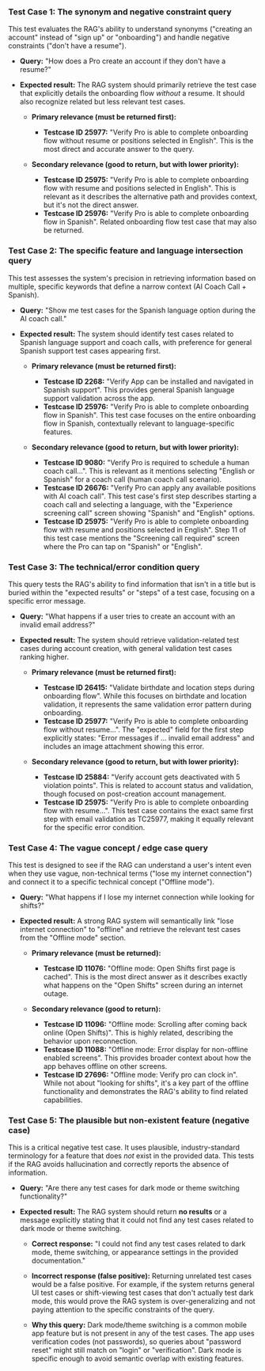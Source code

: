 ### Test Case 1: The synonym and negative constraint query

This test evaluates the RAG's ability to understand synonyms ("creating an account" instead of "sign up" or "onboarding") and handle negative constraints ("don't have a resume").

-   **Query:**
    "How does a Pro create an account if they don't have a resume?"

-   **Expected result:**
    The RAG system should primarily retrieve the test case that explicitly details the onboarding flow *without* a resume. It should also recognize related but less relevant test cases.

    -   **Primary relevance (must be returned first):**
        -   **Testcase ID 25977:** "Verify Pro is able to complete onboarding flow without resume or positions selected in English". This is the most direct and accurate answer to the query.

    -   **Secondary relevance (good to return, but with lower priority):**
        -   **Testcase ID 25975:** "Verify Pro is able to complete onboarding flow with resume and positions selected in English". This is relevant as it describes the alternative path and provides context, but it's not the direct answer.
        -   **Testcase ID 25976:** "Verify Pro is able to complete onboarding flow in Spanish". Related onboarding flow test case that may also be returned.

### Test Case 2: The specific feature and language intersection query

This test assesses the system's precision in retrieving information based on multiple, specific keywords that define a narrow context (AI Coach Call + Spanish).

-   **Query:**
    "Show me test cases for the Spanish language option during the AI coach call."

-   **Expected result:**
    The system should identify test cases related to Spanish language support and coach calls, with preference for general Spanish support test cases appearing first.

    -   **Primary relevance (must be returned first):**
        -   **Testcase ID 2268:** "Verify App can be installed and navigated in Spanish support". This provides general Spanish language support validation across the app.
        -   **Testcase ID 25976:** "Verify Pro is able to complete onboarding flow in Spanish". This test case focuses on the entire onboarding flow in Spanish, contextually relevant to language-specific features.

    -   **Secondary relevance (good to return, but with lower priority):**
        -   **Testcase ID 9080:** "Verify Pro is required to schedule a human coach call...". This is relevant as it mentions selecting "English or Spanish" for a coach call (human coach call scenario).
        -   **Testcase ID 26676:** "Verify Pro can apply any available positions with AI coach call". This test case's first step describes starting a coach call and selecting a language, with the "Experience screening call" screen showing "Spanish" and "English" options.
        -   **Testcase ID 25975:** "Verify Pro is able to complete onboarding flow with resume and positions selected in English". Step 11 of this test case mentions the "Screening call required" screen where the Pro can tap on "Spanish" or "English".

### Test Case 3: The technical/error condition query

This query tests the RAG's ability to find information that isn't in a title but is buried within the "expected results" or "steps" of a test case, focusing on a specific error message.

-   **Query:**
    "What happens if a user tries to create an account with an invalid email address?"

-   **Expected result:**
    The system should retrieve validation-related test cases during account creation, with general validation test cases ranking higher.

    -   **Primary relevance (must be returned first):**
        -   **Testcase ID 26415:** "Validate birthdate and location steps during onboarding flow". While this focuses on birthdate and location validation, it represents the same validation error pattern during onboarding.
        -   **Testcase ID 25977:** "Verify Pro is able to complete onboarding flow without resume...". The "expected" field for the first step explicitly states: "Error messages if ... invalid email address" and includes an image attachment showing this error.

    -   **Secondary relevance (good to return, but with lower priority):**
        -   **Testcase ID 25884:** "Verify account gets deactivated with 5 violation points". This is related to account status and validation, though focused on post-creation account management.
        -   **Testcase ID 25975:** "Verify Pro is able to complete onboarding flow with resume...". This test case contains the exact same first step with email validation as TC25977, making it equally relevant for the specific error condition.

### Test Case 4: The vague concept / edge case query

This test is designed to see if the RAG can understand a user's intent even when they use vague, non-technical terms ("lose my internet connection") and connect it to a specific technical concept ("Offline mode").

-   **Query:**
    "What happens if I lose my internet connection while looking for shifts?"

-   **Expected result:**
    A strong RAG system will semantically link "lose internet connection" to "offline" and retrieve the relevant test cases from the "Offline mode" section.

    -   **Primary relevance (must be returned):**
        -   **Testcase ID 11076:** "Offline mode: Open Shifts first page is cached". This is the most direct answer as it describes exactly what happens on the "Open Shifts" screen during an internet outage.

    -   **Secondary relevance (good to return):**
        -   **Testcase ID 11096:** "Offline mode: Scrolling after coming back online (Open Shifts)". This is highly related, describing the behavior upon reconnection.
        -   **Testcase ID 11088:** "Offline mode: Error display for non-offline enabled screens". This provides broader context about how the app behaves offline on other screens.
        -   **Testcase ID 27696:** "Offline mode: Verify pro can clock in". While not about "looking for shifts", it's a key part of the offline functionality and demonstrates the RAG's ability to find related capabilities.

### Test Case 5: The plausible but non-existent feature (negative case)

This is a critical negative test case. It uses plausible, industry-standard terminology for a feature that does *not* exist in the provided data. This tests if the RAG avoids hallucination and correctly reports the absence of information.

-   **Query:**
    "Are there any test cases for dark mode or theme switching functionality?"

-   **Expected result:**
    The RAG system should return **no results** or a message explicitly stating that it could not find any test cases related to dark mode or theme switching.

    -   **Correct response:** "I could not find any test cases related to dark mode, theme switching, or appearance settings in the provided documentation."
    
    -   **Incorrect response (false positive):** Returning unrelated test cases would be a false positive. For example, if the system returns general UI test cases or shift-viewing test cases that don't actually test dark mode, this would prove the RAG system is over-generalizing and not paying attention to the specific constraints of the query.

    -   **Why this query:** Dark mode/theme switching is a common mobile app feature but is not present in any of the test cases. The app uses verification codes (not passwords), so queries about "password reset" might still match on "login" or "verification". Dark mode is specific enough to avoid semantic overlap with existing features.
